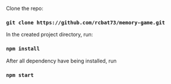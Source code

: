 Clone the repo:

### `git clone https://github.com/rcbat73/memory-game.git`

In the created project directory, run:

### `npm install`

After all dependency have being installed, run

### `npm start`

